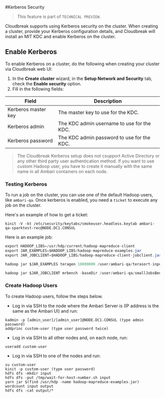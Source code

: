 #Kerberos Security

> This feature is part of `TECHNICAL PREVIEW`.

Cloudbreak supports using Kerberos security on the cluster. When creating a cluster, provide your Kerberos configuration details, and Cloudbreak will install an MIT KDC and enable Kerberos on the cluster.

## Enable Kerberos

To enable Kerberos on a cluster, do the following when creating your cluster via Cloudbreak web UI:

1. In the **Create cluster** wizard, in the **Setup Network and Security** tab, check the **Enable security** option.
2. Fill in the following fields:

| Field | Description |
|---|---|
| Kerberos master key | The master key to use for the KDC. |
| Kerberos admin | The KDC admin username to use for the KDC. |
| Kerberos password | The KDC admin password to use for the KDC. |

> The Cloudbreak Kerberos setup does not csupport Active Directory or any other third party user authentication method. If you
want to use custom Hadoop user, you have to create it manually with the same name in all Ambari containers on each node.

### Testing Kerberos

To run a job on the cluster, you can use one of the default Hadoop users, like `ambari-qa`.
Once kerberos is enabled, you need a `ticket` to execute any job on the cluster. 

Here's an example of how to get a ticket:
```
kinit -V -kt /etc/security/keytabs/smokeuser.headless.keytab ambari-qa-sparktest-rec@NODE.DC1.CONSUL
```
Here is an example job:
```java
export HADOOP_LIBS=/usr/hdp/current/hadoop-mapreduce-client
export JAR_EXAMPLES=$HADOOP_LIBS/hadoop-mapreduce-examples.jar
export JAR_JOBCLIENT=$HADOOP_LIBS/hadoop-mapreduce-client-jobclient.jar

hadoop jar $JAR_EXAMPLES teragen 10000000 /user/ambari-qa/terasort-input

hadoop jar $JAR_JOBCLIENT mrbench -baseDir /user/ambari-qa/smallJobsBenchmark -numRuns 5 -maps 10 -reduces 5 -inputLines 10 -inputType ascending
```

### Create Hadoop Users

To create Hadoop users, follow the steps below.

  * Log in via SSH to the node where the Ambari Server is (IP address is the same as the Ambari UI) and run:

```
kadmin -p [admin_user]/[admin_user]@NODE.DC1.CONSUL (type admin password)
addprinc custom-user (type user password twice)
```

  * Log in via SSH to all other nodes and, on each node, run:

```
useradd custom-user
```

  * Log in via SSH to one of the nodes and run:

```
su custom-user
kinit -p custom-user (type user password)
hdfs dfs -mkdir input
hdfs dfs -put /tmp/wait-for-host-number.sh input
yarn jar $(find /usr/hdp -name hadoop-mapreduce-examples.jar) wordcount input output
hdfs dfs -cat output/*
```
